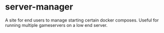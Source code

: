 # server-manager
A site for end users to manage starting certain docker composes. Useful for running multiple gameservers on a low end server.
